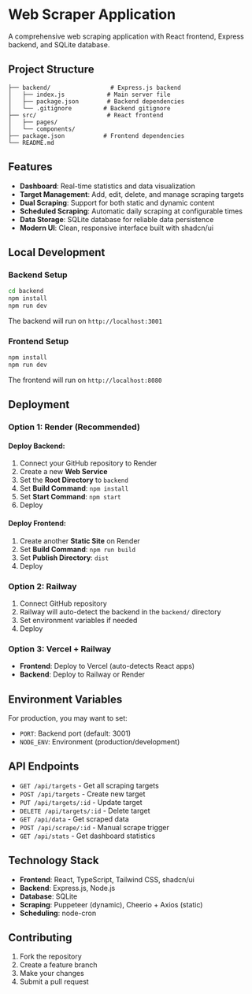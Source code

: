 
# Web Scraper Application

A comprehensive web scraping application with React frontend, Express backend, and SQLite database.

## Project Structure

```
├── backend/                 # Express.js backend
│   ├── index.js            # Main server file
│   ├── package.json        # Backend dependencies
│   └── .gitignore         # Backend gitignore
├── src/                    # React frontend
│   ├── pages/
│   └── components/
├── package.json           # Frontend dependencies
└── README.md
```

## Features

- **Dashboard**: Real-time statistics and data visualization
- **Target Management**: Add, edit, delete, and manage scraping targets
- **Dual Scraping**: Support for both static and dynamic content
- **Scheduled Scraping**: Automatic daily scraping at configurable times
- **Data Storage**: SQLite database for reliable data persistence
- **Modern UI**: Clean, responsive interface built with shadcn/ui

## Local Development

### Backend Setup
```bash
cd backend
npm install
npm run dev
```
The backend will run on `http://localhost:3001`

### Frontend Setup
```bash
npm install
npm run dev
```
The frontend will run on `http://localhost:8080`

## Deployment

### Option 1: Render (Recommended)

#### Deploy Backend:
1. Connect your GitHub repository to Render
2. Create a new **Web Service**
3. Set the **Root Directory** to `backend`
4. Set **Build Command**: `npm install`
5. Set **Start Command**: `npm start`
6. Deploy

#### Deploy Frontend:
1. Create another **Static Site** on Render
2. Set **Build Command**: `npm run build`
3. Set **Publish Directory**: `dist`
4. Deploy

### Option 2: Railway
1. Connect GitHub repository
2. Railway will auto-detect the backend in the `backend/` directory
3. Set environment variables if needed
4. Deploy

### Option 3: Vercel + Railway
- **Frontend**: Deploy to Vercel (auto-detects React apps)
- **Backend**: Deploy to Railway or Render

## Environment Variables

For production, you may want to set:
- `PORT`: Backend port (default: 3001)
- `NODE_ENV`: Environment (production/development)

## API Endpoints

- `GET /api/targets` - Get all scraping targets
- `POST /api/targets` - Create new target
- `PUT /api/targets/:id` - Update target
- `DELETE /api/targets/:id` - Delete target
- `GET /api/data` - Get scraped data
- `POST /api/scrape/:id` - Manual scrape trigger
- `GET /api/stats` - Get dashboard statistics

## Technology Stack

- **Frontend**: React, TypeScript, Tailwind CSS, shadcn/ui
- **Backend**: Express.js, Node.js
- **Database**: SQLite
- **Scraping**: Puppeteer (dynamic), Cheerio + Axios (static)
- **Scheduling**: node-cron

## Contributing

1. Fork the repository
2. Create a feature branch
3. Make your changes
4. Submit a pull request
